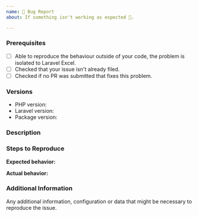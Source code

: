 ```yaml
---
name: 🐛 Bug Report
about: If something isn't working as expected 🤔.

---
```


<!--

PLEASE READ: FILLING IN THE TEMPLATE IS REQUIRED!
Issues that do not include enough information might not be picked up.

Have you read Laravel-Excel's 
contributing guidelines (https://laravel-excel.maatwebsite.nl/docs/3.0/getting-started/contributing)
and Code Of Conduct (https://github.com/Maatwebsite/Laravel-Excel/blob/3.0/CODE_OF_CONDUCT.md)?
By filing an Issue, you are expected to comply with it, including treating everyone with respect.

Please prefix your issue with one of the following: [BUG] [PROPOSAL] [QUESTION].

-->

### Prerequisites

<!--

Put an X between the brackets if you have done the following:

-->

* [ ] Able to reproduce the behaviour outside of your code, the problem is isolated to Laravel Excel.
* [ ] Checked that your issue isn't already filed.
* [ ] Checked if no PR was submitted that fixes this problem.

### Versions

<!-- Please be as exact and complete as possible when proving version numbers -->

* PHP version: <!-- put your PHP version here -->
* Laravel version: <!-- put your Laravel version here -->
* Package version: <!-- put Laravel Excel package version here -->

### Description

<!-- Describe the issue -->

### Steps to Reproduce

<!-- How can this issue be reproduced? Provide an Excel file or reproduction repository to help us reproduce the issue easily.  -->

**Expected behavior:**

<!-- What you expect to happen -->

**Actual behavior:** 

<!-- What actually happens. Please include screenshots, strack traces and anything that can help us understand the issue. -->

### Additional Information

Any additional information, configuration or data that might be necessary to reproduce the issue.

